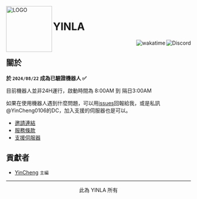 <img alt="LOGO" src="https://i.imgur.com/0FomLnJ.png" width="125px" height="125px" align="left" >

# **YINLA**

&nbsp;
<img alt="Discord" src="https://img.shields.io/discord/1031159028505641011?color=blue&label=DISCORD&logo=discord&style=for-the-badge" align="right">
<img src="https://wakatime.com/badge/user/830ee6e5-c894-4b82-bf14-7e55d87afbd4/project/8fa8a374-7442-4dad-979c-7820ba198411.svg?style=for-the-badge"  alt="wakatime" align="right">
## 關於

**於 `2024/08/22` 成為已驗證機器人 ✅**

目前機器人並非24H運行，啟動時間為 8:00AM 到 隔日3:00AM

如果在使用機器人遇到什麼問題，可以用[issues](https://github.com/YINLA-TEAM/YINLA/issues)回報給我，或是私訊@YinCheng0106的DC，加入支援的伺服器也是可以。

- [邀請連結](https://discord.com/oauth2/authorize?client_id=914150570250625044&permissions=1759214307376375&integration_type=0&scope=applications.commands+bot)
- [服務條款](https://hackmd.io/@YinCheng0106/YINLA_TOS)
- [支援伺服器](https://discord.gg/mnCHdBbh65)
## 貢獻者

- [YinCheng](https://github.com/YinCheng0106) `主編`

---
<p align="center">此為 YINLA 所有</p>